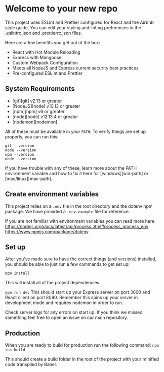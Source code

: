 # Welcome to your new repo

This project uses ESLint and Prettier configured for React and the Airbnb style guide. You can edit your styling and linting preferences in the .eslintrc.json and .prettierrc.json files.

Here are a few benefits you get out of the box:

- React with Hot Module Reloading
- Express with Mongoose
- Custom Webpack Configuration
- Meets all NodeJS and Express current security best practices
- Pre-configured ESLint and Prettier

## System Requirements

- [git][git] v2.13 or greater
- [NodeJS][node] v10.13 or greater
- [npm][npm] v6 or greater
- [node][node] v12.13.4 or greater
- [nodemon][nodemon]

All of these must be available in your `PATH`. To verify things are set up
properly, you can run this:

```shell
git --version
node --version
npm --version
node --version
```

If you have trouble with any of these, learn more about the PATH environment
variable and how to fix it here for [windows][win-path] or
[mac/linux][mac-path].

## Create environment variables

This project relies on a `.env` file in the root directory and the dotenv npm package. We have provided a `.env.example` file for reference.

If you are not familiar with environment variables you can read more here:
https://nodejs.org/docs/latest/api/process.html#process_process_env
https://www.npmjs.com/package/dotenv

## Set up

After you've made sure to have the correct things (and versions) installed, you
should be able to just run a few commands to get set up:

`npm install`

This will install all of the project dependencies.

`npm run dev`
This should start up your Express server on port 3000 and React client on port 8080. Remember this spins up your server in development mode and requires nodemon in order to run.

Check server logs for any errors on start up. If you think we missed something feel free to open an issue on our
main repository.

## Production

When you are ready to build for production run the following command:
`npm run build`

This should create a build folder in the root of the project with your minified code transpiled by Babel.
